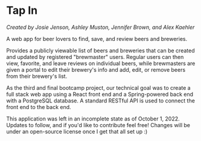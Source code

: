 # Tap In
*Created by Josie Jenson, Ashley Muston, Jennifer Brown, and Alex Kaehler*

A web app for beer lovers to find, save, and review beers and breweries.

Provides a publicly viewable list of beers and breweries that can be created and updated by registered "brewmaster" users. Regular users can then view, favorite, and leave reviews on individual beers, while brewmasters are given a portal to edit their brewery's info and add, edit, or remove beers from their brewery's list.

As the third and final bootcamp project, our technical goal was to create a full stack web app using a React front end and a Spring-powered back end with a PostgreSQL database. A standard RESTful API is used to connect the front end to the back end.

This application was left in an incomplete state as of October 1, 2022. Updates to follow, and if you'd like to contribute feel free! Changes will be under an open-source license once I get that all set up :)
